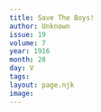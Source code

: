 ```yaml
---
title: Save The Boys!
author: Unknown
issue: 19
volume: 7
year: 1916
month: 28
day: V
tags:
layout: page.njk
image:
---
```





